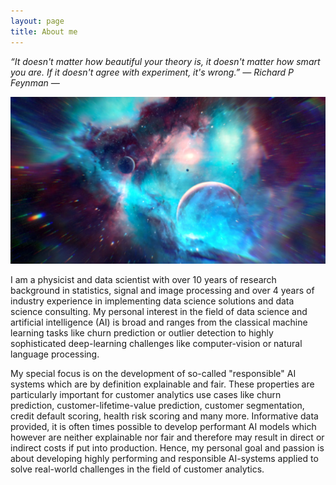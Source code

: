 ```yaml
---
layout: page
title: About me
---
```

*“It doesn't matter how beautiful your theory is, it doesn't matter how smart you are. If it doesn't agree with experiment, it's wrong.” ― Richard P Feynman ―*

![screenshot](images/universe.png)

I am a physicist and data scientist with over 10 years of research background in statistics, signal and image processing and over 4 years of industry experience in implementing data science solutions and data science consulting. My personal interest in the field of data science and artificial intelligence (AI) is broad and ranges from the classical machine learning tasks like churn prediction or outlier detection to highly sophisticated deep-learning challenges like computer-vision or natural language processing. 

My special focus is on the development of so-called "responsible" AI systems which are by definition explainable and fair. These properties are particularly important for customer analytics use cases like churn prediction, customer-lifetime-value prediction, customer segmentation, credit default scoring, health risk scoring and many more. Informative data provided, it is often times possible to develop performant AI models which however are neither explainable nor fair and therefore may result in direct or indirect costs if put into production. Hence, my personal goal and passion is about developing highly performing and responsible AI-systems applied to solve real-world challenges in the field of customer analytics. 


